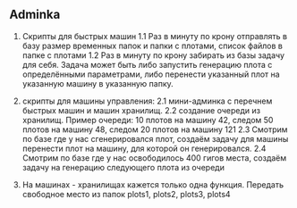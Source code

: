 ## Adminka

1. Скрипты для быстрых машин
1.1 Раз в минуту по крону отправлять в базу размер временных папок и папки с плотами, список файлов в папке с плотами 
1.2 Раз в минуту по крону забирать из базы задачу для себя. Задача может быть либо запустить генерацию плота с определёнными параметрами, либо перенести указанный плот на указанную машину в указанную папку.

2. скрипты для машины управления:
2.1 мини-админка с перечнем быстрых машин и машин хранилищ. 
2.2 создание очереди из хранилищ. Пример очереди: 10 плотов на машину 42, следом 50 плотов на машину 48, следом 20 плотов на машину 121
2.3 Смотрим по базе где у нас сгенерировался плот, создаём задачу для машины перенести плот на машину, для которой он генерировался.
2.4 Смотрим по базе где у нас освободилось 400 гигов места, создаём задачу на генерацию следующего плота из очереди

3. На машинах - хранилищах кажется только одна функция. Передать свободное место из папок plots1, plots2, plots3, plots4
